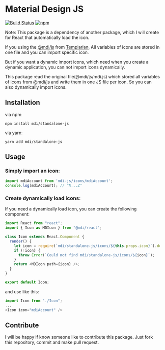 # Material Design JS 
[![Build Status](https://travis-ci.com/AmirHosseinKarimi/MaterialDesign-JS.svg?branch=master)](https://travis-ci.com/AmirHosseinKarimi/MaterialDesign-JS) [![npm](https://img.shields.io/npm/v/mdi-js?color=blue)](https://www.npmjs.com/package/mdi/standalone-js)

Note: This package is a dependency of another package, which I will create for React that automatically load the icon.

If you using the [@mdi/js](https://www.npmjs.com/package/@mdi/js) from [Templarian](https://github.com/Templarian), All variables of icons are stored in one file and you can import specific icon.

But if you want a dynamic import icons, which need when you create a dynamic application, you can not import icons dynamically.

This package read the original file(@mdi/js/mdi.js) which stored all variables of icons from [@mdi/js](https://www.npmjs.com/package/@mdi/js) and write them in one JS file per icon.
So you can also dynamically import icons.

## Installation
via npm:
```
npm install mdi/standalone-js
```
via yarn:
```
yarn add mdi/standalone-js
```

## Usage
### Simply import an icon:
```javascript
import mdiAccount from 'mdi-js/icons/mdiAccount';
console.log(mdiAccount); // "M...Z"
```

### Create dynamically load icons:
If you need a dynamically load icon, you can create the following component:
```javascript
import React from "react";
import { Icon as MDIcon } from "@mdi/react";

class Icon extends React.Component {
  render() {
    let icon = require(`mdi/standalone-js/icons/${this.props.icon}`).default;
    if (!icon) {
      throw Error(`Could not find mdi/standalone-js/icons/${icon}`);
    }
    return <MDIcon path={icon} />;
  }
}

export default Icon;
```
and use like this:
```javascript
import Icon from "./Icon";
...
<Icon icon="mdiAccount" />
```

## Contribute
I will be happy if know someone like to contribute this package.
Just fork this repository, commit and make pull request.
